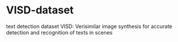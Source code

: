 # VISD-dataset
text detection dataset VISD: Verisimilar image synthesis for accurate detection and recognition of texts in scenes
